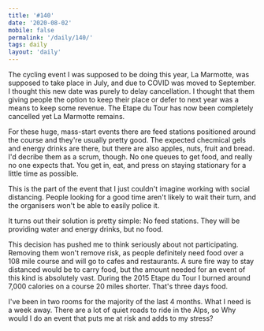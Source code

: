 ```yaml
---
title: '#140'
date: '2020-08-02'
mobile: false
permalink: '/daily/140/'
tags: daily
layout: 'daily'
---
```


The cycling event I was supposed to be doing this year, La Marmotte, was supposed to take place in July, and due to COVID was moved to September. I thought this new date was purely to delay cancellation. I thought that them giving people the option to keep their place or defer to next year was a means to keep some revenue. The Etape du Tour has now been completely cancelled yet La Marmotte remains.

For these huge, mass-start events there are feed stations positioned around the course and they're usually pretty good. The expected checmical gels and energy drinks are there, but there are also apples, nuts, fruit and bread. I'd decribe them as a scrum, though. No one queues to get food, and really no one expects that. You get in, eat, and press on staying stationary for a little time as possible.

This is the part of the event that I just couldn't imagine working with social distancing. People looking for a good time aren't likely to wait their turn, and the organisers won't be able to easily police it.

It turns out their solution is pretty simple: No feed stations. They will be providing water and energy drinks, but no food.

This decision has pushed me to think seriously about not participating. Removing them won't remove risk, as people definitely need food over a 108 mile course and will go to cafes and restaurants. A sure fire way to stay distanced would be to carry food, but the amount needed for an event of this kind is absolutely vast. During the 2015 Etape du Tour I burned around 7,000 calories on a course 20 miles shorter. That's three days food.

I've been in two rooms for the majority of the last 4 months. What I need is a week away. There are a lot of quiet roads to ride in the Alps, so Why would I do an event that puts me at risk and adds to my stress?

